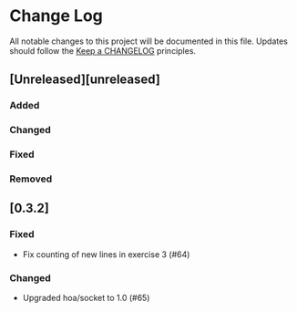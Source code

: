 # Change Log
All notable changes to this project will be documented in this file.
Updates should follow the [Keep a CHANGELOG](http://keepachangelog.com/) principles.

## [Unreleased][unreleased]
### Added

### Changed

### Fixed

### Removed

## [0.3.2]
### Fixed
 - Fix counting of new lines in exercise 3 (#64)
 
### Changed
 - Upgraded hoa/socket to 1.0 (#65)
